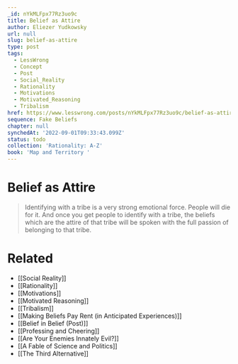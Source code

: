```yaml
---
_id: nYkMLFpx77Rz3uo9c
title: Belief as Attire
author: Eliezer Yudkowsky
url: null
slug: belief-as-attire
type: post
tags:
  - LessWrong
  - Concept
  - Post
  - Social_Reality
  - Rationality
  - Motivations
  - Motivated_Reasoning
  - Tribalism
href: https://www.lesswrong.com/posts/nYkMLFpx77Rz3uo9c/belief-as-attire
sequence: Fake Beliefs
chapter: null
synchedAt: '2022-09-01T09:33:43.099Z'
status: todo
collection: 'Rationality: A-Z'
book: 'Map and Territory '
---
```


# Belief as Attire
> Identifying with a tribe is a very strong emotional force. People will die for it. And once you get people to identify with a tribe, the beliefs which are the attire of that tribe will be spoken with the full passion of belonging to that tribe.

# Related

- [[Social Reality]]
- [[Rationality]]
- [[Motivations]]
- [[Motivated Reasoning]]
- [[Tribalism]]
- [[Making Beliefs Pay Rent (in Anticipated Experiences)]]
- [[Belief in Belief (Post)]]
- [[Professing and Cheering]]
- [[Are Your Enemies Innately Evil?]]
- [[A Fable of Science and Politics]]
- [[The Third Alternative]]